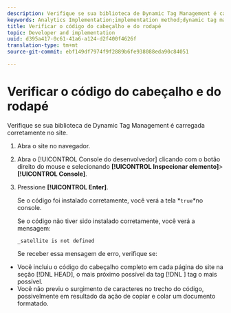 ```yaml
---
description: Verifique se sua biblioteca de Dynamic Tag Management é carregada corretamente no site.
keywords: Analytics Implementation;implementation method;dynamic tag management;dtm;code;page code;header code;footer code;embed code;verify code;verify header code;verify footer code;embed tab;embed
title: Verificar o código do cabeçalho e do rodapé
topic: Developer and implementation
uuid: d395a417-0c61-41a6-a124-d2f400f4626f
translation-type: tm+mt
source-git-commit: ebf149df7974f9f2889b6fe938088eda90c84051

---
```



# Verificar o código do cabeçalho e do rodapé

Verifique se sua biblioteca de Dynamic Tag Management é carregada corretamente no site.

1. Abra o site no navegador.
1. Abra o [!UICONTROL Console do desenvolvedor] clicando com o botão direito do mouse e selecionando **[!UICONTROL Inspecionar elemento]**>**[!UICONTROL  Console]**.
1. Pressione **[!UICONTROL Enter]**.

   Se o código foi instalado corretamente, você verá a tela *`true`*no console.

   Se o código não tiver sido instalado corretamente, você verá a mensagem:

   `_satellite is not defined`

   Se receber essa mensagem de erro, verifique se:

* Você incluiu o código do cabeçalho completo em cada página do site na seção [!DNL HEAD], o mais próximo possível da tag [!DNL <head><meta http-equiv="Content-Type" content="text/html; charset=UTF-8">] tag o mais possível.
* Você não previu o surgimento de caracteres no trecho do código, possivelmente em resultado da ação de copiar e colar um documento formatado.

